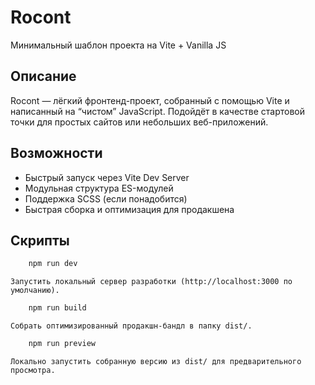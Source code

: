 # Rocont

Минимальный шаблон проекта на Vite + Vanilla JS

## Описание

Rocont — лёгкий фронтенд-проект, собранный с помощью Vite и написанный на “чистом” JavaScript. Подойдёт в качестве стартовой точки для простых сайтов или небольших веб-приложений.

## Возможности

- Быстрый запуск через Vite Dev Server  
- Модульная структура ES-модулей  
- Поддержка SCSS (если понадобится)  
- Быстрая сборка и оптимизация для продакшена
## Скрипты
```cmd
    npm run dev
```
    Запустить локальный сервер разработки (http://localhost:3000 по умолчанию).
```cmd
    npm run build
```
    Собрать оптимизированный продакшн-бандл в папку dist/.
```cmd
    npm run preview
```
    Локально запустить собранную версию из dist/ для предварительного просмотра.
